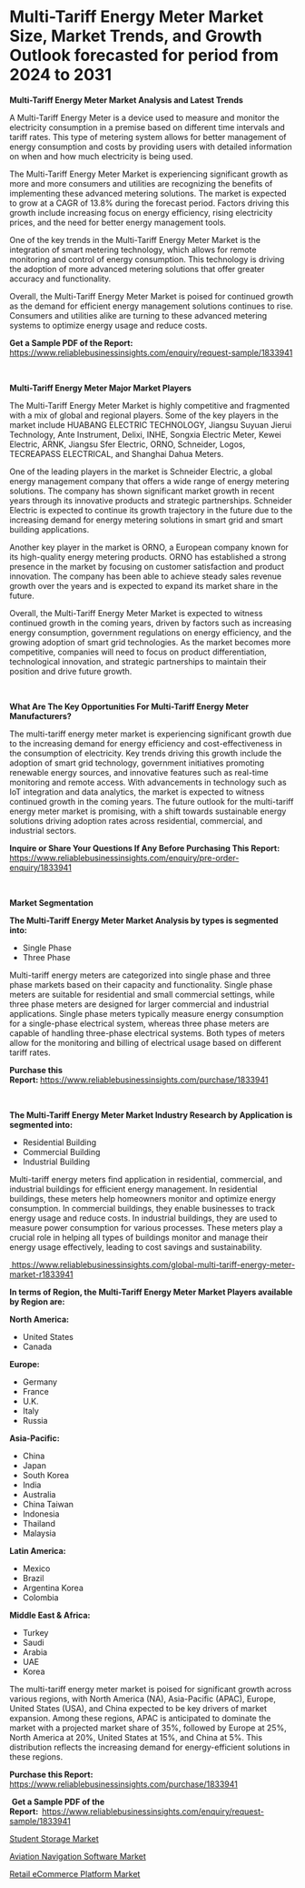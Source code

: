 <p><h1>Multi-Tariff Energy Meter Market Size, Market Trends, and Growth Outlook forecasted for period from 2024 to 2031</h1></p><p><strong>Multi-Tariff Energy Meter Market Analysis and Latest Trends</strong></p>
<p><p>A Multi-Tariff Energy Meter is a device used to measure and monitor the electricity consumption in a premise based on different time intervals and tariff rates. This type of metering system allows for better management of energy consumption and costs by providing users with detailed information on when and how much electricity is being used.</p><p>The Multi-Tariff Energy Meter Market is experiencing significant growth as more and more consumers and utilities are recognizing the benefits of implementing these advanced metering solutions. The market is expected to grow at a CAGR of 13.8% during the forecast period. Factors driving this growth include increasing focus on energy efficiency, rising electricity prices, and the need for better energy management tools.</p><p>One of the key trends in the Multi-Tariff Energy Meter Market is the integration of smart metering technology, which allows for remote monitoring and control of energy consumption. This technology is driving the adoption of more advanced metering solutions that offer greater accuracy and functionality.</p><p>Overall, the Multi-Tariff Energy Meter Market is poised for continued growth as the demand for efficient energy management solutions continues to rise. Consumers and utilities alike are turning to these advanced metering systems to optimize energy usage and reduce costs.</p></p>
<p><strong>Get a Sample PDF of the Report:&nbsp;</strong> <a href="https://www.reliablebusinessinsights.com/enquiry/request-sample/1833941">https://www.reliablebusinessinsights.com/enquiry/request-sample/1833941</a></p>
<p>&nbsp;</p>
<p><strong>Multi-Tariff Energy Meter Major Market Players</strong></p>
<p><p>The Multi-Tariff Energy Meter Market is highly competitive and fragmented with a mix of global and regional players. Some of the key players in the market include HUABANG ELECTRIC TECHNOLOGY, Jiangsu Suyuan Jierui Technology, Ante Instrument, Delixi, INHE, Songxia Electric Meter, Kewei Electric, ARNK, Jiangsu Sfer Electric, ORNO, Schneider, Logos, TECREAPASS ELECTRICAL, and Shanghai Dahua Meters.</p><p>One of the leading players in the market is Schneider Electric, a global energy management company that offers a wide range of energy metering solutions. The company has shown significant market growth in recent years through its innovative products and strategic partnerships. Schneider Electric is expected to continue its growth trajectory in the future due to the increasing demand for energy metering solutions in smart grid and smart building applications.</p><p>Another key player in the market is ORNO, a European company known for its high-quality energy metering products. ORNO has established a strong presence in the market by focusing on customer satisfaction and product innovation. The company has been able to achieve steady sales revenue growth over the years and is expected to expand its market share in the future.</p><p>Overall, the Multi-Tariff Energy Meter Market is expected to witness continued growth in the coming years, driven by factors such as increasing energy consumption, government regulations on energy efficiency, and the growing adoption of smart grid technologies. As the market becomes more competitive, companies will need to focus on product differentiation, technological innovation, and strategic partnerships to maintain their position and drive future growth.</p></p>
<p>&nbsp;</p>
<p><strong>What Are The Key Opportunities For Multi-Tariff Energy Meter Manufacturers?</strong></p>
<p><p>The multi-tariff energy meter market is experiencing significant growth due to the increasing demand for energy efficiency and cost-effectiveness in the consumption of electricity. Key trends driving this growth include the adoption of smart grid technology, government initiatives promoting renewable energy sources, and innovative features such as real-time monitoring and remote access. With advancements in technology such as IoT integration and data analytics, the market is expected to witness continued growth in the coming years. The future outlook for the multi-tariff energy meter market is promising, with a shift towards sustainable energy solutions driving adoption rates across residential, commercial, and industrial sectors.</p></p>
<p><strong>Inquire or Share Your Questions If Any Before Purchasing This Report:</strong> <a href="https://www.reliablebusinessinsights.com/enquiry/pre-order-enquiry/1833941">https://www.reliablebusinessinsights.com/enquiry/pre-order-enquiry/1833941</a></p>
<p>&nbsp;</p>
<p><strong>Market Segmentation</strong></p>
<p><strong>The Multi-Tariff Energy Meter Market Analysis by types is segmented into:</strong></p>
<p><ul><li>Single Phase</li><li>Three Phase</li></ul></p>
<p><p>Multi-tariff energy meters are categorized into single phase and three phase markets based on their capacity and functionality. Single phase meters are suitable for residential and small commercial settings, while three phase meters are designed for larger commercial and industrial applications. Single phase meters typically measure energy consumption for a single-phase electrical system, whereas three phase meters are capable of handling three-phase electrical systems. Both types of meters allow for the monitoring and billing of electrical usage based on different tariff rates.</p></p>
<p><strong>Purchase this Report:&nbsp;</strong><a href="https://www.reliablebusinessinsights.com/purchase/1833941">https://www.reliablebusinessinsights.com/purchase/1833941</a></p>
<p>&nbsp;</p>
<p><strong>The Multi-Tariff Energy Meter Market Industry Research by Application is segmented into:</strong></p>
<p><ul><li>Residential Building</li><li>Commercial Building</li><li>Industrial Building</li></ul></p>
<p><p>Multi-tariff energy meters find application in residential, commercial, and industrial buildings for efficient energy management. In residential buildings, these meters help homeowners monitor and optimize energy consumption. In commercial buildings, they enable businesses to track energy usage and reduce costs. In industrial buildings, they are used to measure power consumption for various processes. These meters play a crucial role in helping all types of buildings monitor and manage their energy usage effectively, leading to cost savings and sustainability.</p></p>
<p><a href="https://www.reliablebusinessinsights.com/global-multi-tariff-energy-meter-market-r1833941">&nbsp;https://www.reliablebusinessinsights.com/global-multi-tariff-energy-meter-market-r1833941</a></p>
<p><strong>In terms of Region, the Multi-Tariff Energy Meter Market Players available by Region are:</strong></p>
<p>
    <p> <strong> North America: </strong>
        <ul>
            <li>United States</li>
            <li>Canada</li>
        </ul>
        </p> 
    <p> <strong> Europe: </strong>
        <ul>
            <li>Germany</li>
            <li>France</li>
            <li>U.K.</li>
            <li>Italy</li>
            <li>Russia</li>
        </ul>
        </p> 
    <p> <strong> Asia-Pacific: </strong>
        <ul>
            <li>China</li>
            <li>Japan</li>
            <li>South Korea</li>
            <li>India</li>
            <li>Australia</li>
            <li>China Taiwan</li>
            <li>Indonesia</li>
            <li>Thailand</li>
            <li>Malaysia</li>
        </ul>
        </p> 
    <p> <strong> Latin America: </strong>
        <ul>
            <li>Mexico</li>
            <li>Brazil</li>
            <li>Argentina Korea</li>
            <li>Colombia</li>
        </ul>
        </p> 
    <p> <strong> Middle East & Africa: </strong>
        <ul>
            <li>Turkey</li>
            <li>Saudi</li>
            <li>Arabia</li>
            <li>UAE</li>
            <li>Korea</li>
        </ul>
    </p>
    </p>
<p><p>The multi-tariff energy meter market is poised for significant growth across various regions, with North America (NA), Asia-Pacific (APAC), Europe, United States (USA), and China expected to be key drivers of market expansion. Among these regions, APAC is anticipated to dominate the market with a projected market share of 35%, followed by Europe at 25%, North America at 20%, United States at 15%, and China at 5%. This distribution reflects the increasing demand for energy-efficient solutions in these regions.</p></p>
<p><strong>Purchase this Report: </strong><a href="https://www.reliablebusinessinsights.com/purchase/1833941">https://www.reliablebusinessinsights.com/purchase/1833941</a></p>
<p>&nbsp;<strong>Get a Sample PDF of the Report:&nbsp;&nbsp;</strong><a href="https://www.reliablebusinessinsights.com/enquiry/request-sample/1833941">https://www.reliablebusinessinsights.com/enquiry/request-sample/1833941</a></p>
<p><strong></strong></p>
<p><p><a href="https://www.linkedin.com/pulse/student-storage-market-insight-trends-growth-forecasted-from-454qc">Student Storage Market</a></p><p><a href="https://www.linkedin.com/pulse/aviation-navigation-software-market-insights-cagr-trends-growth-uk0fc">Aviation Navigation Software Market</a></p><p><a href="https://www.linkedin.com/pulse/retail-ecommerce-platform-market-competitive-analysis-trends-qadac">Retail eCommerce Platform Market</a></p></p>